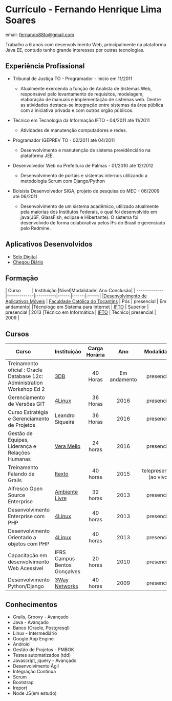 # Currículo - Fernando Henrique Lima Soares

email: fernando88to@gmail.com


Trabalho a 6 anos com desenvolvimento Web, principalmente na plataforma Java EE, contudo tenho grande interesses por outras tecnologias.


## Experiência Profissional
* Tribunal de Justiça TO - Programador - Início em 11/2011
    - Atualmente exercendo a  função de Analista de Sistemas Web, responsável pelo levantamento de requisitos,  modelagem, elaboração de manuais e implementação de sistemas web. Dentre as atividades destaca-se integração entre sistemas da área pública com a iniciativa privada e com outros orgão públicos. 

* Técnico em Tecnologia da Informação IFTO  - 04/2011 até 11/2011
   - Atividades de manutenção computadores e redes.

* Programador IGEPREV TO - 02/2011 até 04/2011
  - Desenvolvimento e manutenção de sistema previdênciário na plataforma JEE.

* Desenvolvedor Web na Prefeitura de Palmas -  01/2010 até 12/2012
    - Desenvolvimento de portais e sistemas internos utilizando a metodologia Scrum com Django/Python

* Bolsista Desenvolvedor SIGA, projeto de pesquisa do MEC  - 06/2009 até 06/2011
  - Desenvolvimento de um sistema acadêmico, utilizado atualmente pela maiorias dos Institutos Federais, o qual foi desenvolvido em java(JSF, GlassFish, eclipse e Hibertante). O sistema foi desenvolvido de forma colaborativa pelos IFs do Brasil e gerenciado pelo Redmine.

## Aplicativos Desenvolvidos

* [Selo Digital](https://play.google.com/store/apps/details?id=gov.br.to.tj.SeloDigital&hl=pt_BR)
* [Chegou Diário](https://play.google.com/store/apps/details?id=fernando88to.com.chegoudiario&hl=pt_BR)


## Formação
| Curso         | Instituição |Nível|Modalidade| Ano Conclusão|
| ------------- |-------------|:---------:|:-----:|:-----:|:-----:|
|[Desenvolvimento de Aplicativos Móveis](desenvolvimento_de_aplicativo_moveis.md) | [Faculdade Católica do Tocantins](http://www.catolica-to.edu.br/) | Pós | presencial | Em andamento|
|Técnologo em Sistema para Internet | [IFTO](http://www.ifto.edu.br) | Superior | presencial | 2013
|Técnico em Informática | [IFTO](http://www.ifto.edu.br/) | Técnico| presencial | 2009 |


## Cursos

| Curso         | Instituição | Carga Horária | Ano | Modalidade|
| ------------- |-------------|:-----:|:-----:|:-----:|
| Treinamento oficial : Oracle Database 12c: Administration Workshop Ed 2| [3DB ](http://www.3db.net.br/www/)| 40 Horas | Em andamento |presencial |
| Gerenciamento de Versões GIT      |[4Linux](https://www.4linux.com.br/) | 36 Horas | 2016 |presencial |
|Curso Estratégia e Gerenciamento de Projetos | Leandro Siqueira | 36 Horas | 2016 | presencial |
|Gestão de Equipes, Liderança e Relações Humanas | [Vera Mello](http://facebook.com.br/VeraMelloVM) | 24 horas | 2016 | presencial|
|Treinamento Falando de Grails | [Itexto](http://formacao.itexto.com.br/) | 40 horas | 2015| telepresencial (ao vivo)|
Alfresco Open Source Enterprise | [Ambiente Livre](http://www.ambientelivre.com.br) | 32 horas | 2013 | presencial|
|Desenvolvimento Enterprise com PHP | [4Linux](https://www.4linux.com.br/) | 40 horas | 2013 | presencial|
|Desenvolvimento Orientado a objetos com PHP | [4Linux](https://www.4linux.com.br/) | 40 horas | 2013 | presencial|
|Capacitação em desenvolvimento Web Acessível | IFRS Campus Bentos Gonçalves | 20 horas | 2010 | presencial|
|Desenvolvimento Python/Django | [3Way Networks](http://3way.com.br/) | 40 horas | 2009 | presencial|


## Conhecimentos

* Grails, Groovy - Avançado
* Java - Avançado
* Banco (Oracle, Postgresql)   
* Linux - Intermediário
* Google App Engine
* Android 
* Gestão de Projetos - PMBOK
* Testes automatizados (tdd)
* Javascript, jquery - Avançado
* Desenvolvimento Ágil 
* Integração Contínua
* Scrum
* Bootstrap
* Ireport
* Node JS(em estudo)
 

 
